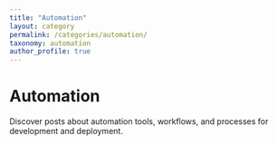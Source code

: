 ```yaml
---
title: "Automation"
layout: category
permalink: /categories/automation/
taxonomy: automation
author_profile: true
---
```


# Automation

Discover posts about automation tools, workflows, and processes for development and deployment.